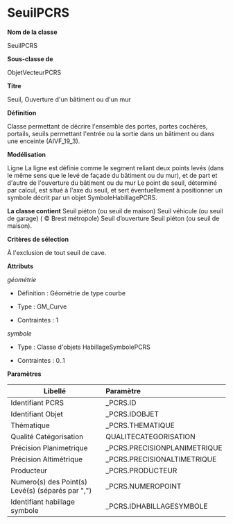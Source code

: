 # SeuilPCRS #



**Nom de la classe**

SeuilPCRS

**Sous-classe de**

ObjetVecteurPCRS

**Titre**

Seuil, Ouverture d'un bâtiment ou d'un mur

**Définition**

Classe permettant de décrire l'ensemble des portes, portes cochères, portails, seuils permettant l'entrée ou la sortie dans un bâtiment ou dans une enceinte (AIVF_19_3).

**Modélisation**

Ligne La ligne est définie comme le segment reliant deux points levés (dans le même sens que le levé de façade du bâtiment ou du mur), et de part et d'autre de l'ouverture du bâtiment ou du mur Le point de seuil, déterminé par calcul, est situé à l'axe du seuil, et sert éventuellement à positionner un symbole décrit par un objet SymboleHabillagePCRS.

**La classe contient**
Seuil piéton (ou seuil de maison)  Seuil véhicule (ou seuil de garage) ( © Brest métropole) Seuil d’ouverture
Seuil piéton (ou seuil de maison).

**Critères de sélection**

À l'exclusion de tout seuil de cave.

**Attributs**

*géométrie*

- Définition : Géométrie de type courbe

- Type : GM_Curve

- Contraintes : 1

*symbole*

- Type : Classe d'objets HabillageSymbolePCRS

- Contraintes : 0..1

**Paramètres**

| Libellé | Paramètre |
| ---------|:-------------|
|Identifiant PCRS|_PCRS.ID|
|Identifiant Objet|_PCRS.IDOBJET|
|Thématique|_PCRS.THEMATIQUE|
|Qualité Catégorisation|QUALITECATEGORISATION|
|Précision Planimetrique|_PCRS.PRECISIONPLANIMETRIQUE|
|Précision Altimétrique|_PCRS.PRECISIONALTIMETRIQUE|
|Producteur|_PCRS.PRODUCTEUR|
|Numero(s) des Point(s) Levé(s) (séparés par ",")|_PCRS.NUMEROPOINT|
|Identifiant habillage symbole|_PCRS.IDHABILLAGESYMBOLE|
